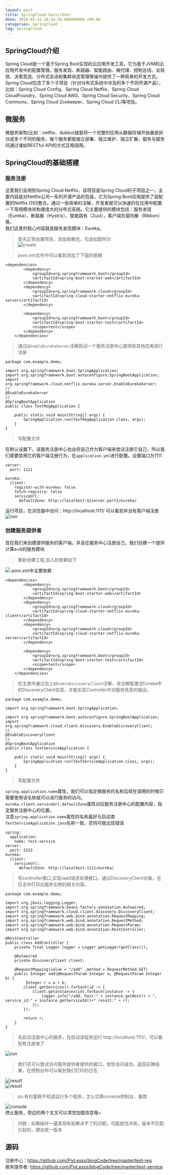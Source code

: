 ```yaml
---
layout: post
title: SpringCloud basic(One)
date: 2018-03-31 20:24:30.000000000 +09:00
categories: SpringCloud
tag: SpringCloud
---
```

## **SpringCloud介绍**
Spring Cloud是一个基于Spring Boot实现的云应用开发工具，它为基于JVM的云应用开发中的配置管理、服务发现、断路器、智能路由、微代理、控制总线、全局锁、决策竞选、分布式会话和集群状态管理等操作提供了一种简单的开发方式。<br>
Spring Cloud包含了多个子项目（针对分布式系统中涉及的多个不同开源产品），比如：Spring Cloud Config、Spring Cloud Netflix、Spring Cloud CloudFoundry、Spring Cloud AWS、Spring Cloud Security、Spring Cloud Commons、Spring Cloud Zookeeper、Spring Cloud CLI等项目。
## **微服务**
微服务架构(比如：netflix、dubbo)就是将一个完整的应用从数据存储开始垂直拆分成多个不同的服务，每个服务都能独立部署、独立维护、独立扩展，服务与服务间通过诸如RESTful API的方式互相调用。
## **SpringCloud的基础搭建**
### 服务注册
这里我们会用到Spring Cloud Netflix，该项目是Spring Cloud的子项目之一，主要内容是对Netflix公司一系列开源产品的包装，它为Spring Boot应用提供了自配置的Netflix OSS整合。通过一些简单的注解，开发者就可以快速的在应用中配置一下常用模块并构建庞大的分布式系统。它主要提供的模块包括：服务发现（Eureka），断路器（Hystrix），智能路有（Zuul），客户端负载均衡（Ribbon）等。<br>
我们这里的核心内容就是服务发现模块：Eureka。<br>
>首先正常创建项目，添加依赖包，勾选如图所示<br>
![create](http://p6b2ow781.bkt.clouddn.com/springcloud1.png)<br>

>pom.xml文件中可以看到添加了下面的依赖<br>

```
<dependencies>
		<dependency>
			<groupId>org.springframework.boot</groupId>
			<artifactId>spring-boot-starter-web</artifactId>
		</dependency>
		<dependency>
			<groupId>org.springframework.cloud</groupId>
			<artifactId>spring-cloud-starter-netflix-eureka-server</artifactId>
		</dependency>

		<dependency>
			<groupId>org.springframework.boot</groupId>
			<artifactId>spring-boot-starter-test</artifactId>
			<scope>test</scope>
		</dependency>
	</dependencies>
```
>通过`@EnableEurekaServer`注解启动一个服务注册中心提供给其他应用进行注册<br>

```
package com.example.demo;

import org.springframework.boot.SpringApplication;
import org.springframework.boot.autoconfigure.SpringBootApplication;
import org.springframework.cloud.netflix.eureka.server.EnableEurekaServer;
//
@EnableEurekaServer
//
@SpringBootApplication
public class TestRegApplication {

	public static void main(String[] args) {
		SpringApplication.run(TestRegApplication.class, args);
	}
}

```

>写配置文件<br>

在默认设置下，该服务注册中心也会将自己作为客户端来尝试注册它自己，所以我们需要禁用它的客户端注册行为，在`application.yml`进行配置。设置端口为1111<br>
```
server:
  port: 1111
  
eureka:
  client:
    register-with-eureka: false
    fetch-registry: false
    serviceUrl:
      defaultZone: http://localhost:${server.port}/eureka/
```

运行项目，在浏览器中访问：http://localhost:1111/ 可以看到并没有客户端注册<br>
![run](http://p6b2ow781.bkt.clouddn.com/springCloud2.png)
### 创建服务提供者
现在我们来创建提供服务的客户端，并且在服务中心注册自己。我们创建一个提供计算a+b的服务模块<br>
>重新创建工程,加入的依赖如下<br>

![](http://p6b2ow781.bkt.clouddn.com/springCloud3.png)
pom.xml中主要依赖  
```
<dependencies>
		<dependency>
			<groupId>org.springframework.boot</groupId>
			<artifactId>spring-boot-starter-web</artifactId>
		</dependency>
		<dependency>
			<groupId>org.springframework.cloud</groupId>
			<artifactId>spring-cloud-starter-netflix-eureka-client</artifactId>
		</dependency>
		<dependency>
			<groupId>org.springframework.cloud</groupId>
			<artifactId>spring-cloud-starter-netflix-eureka-server</artifactId>
		</dependency>

		<dependency>
			<groupId>org.springframework.boot</groupId>
			<artifactId>spring-boot-starter-test</artifactId>
			<scope>test</scope>
		</dependency>
	</dependencies>
```
>在主类中通过加上`@EnableDiscoveryClient`注解，该注解能激活Eureka中的DiscoveryClient实现，才能实现Controller中对服务信息的输出。<br>

```
package com.example.demo;

import org.springframework.boot.SpringApplication;

import org.springframework.boot.autoconfigure.SpringBootApplication;
import org.springframework.cloud.client.discovery.EnableDiscoveryClient;
\\
@EnableDiscoveryClient
\\
@SpringBootApplication
public class TestServiceApplication {

	public static void main(String[] args) {
		SpringApplication.run(TestServiceApplication.class, args);
	}
}

```
>写配置文件<br>

`spring.application.name`属性，我们可以指定微服务的名称后续在调用的时候只需要使用该名称就可以进行服务的访问。<br>
`eureka.client.serviceUrl.defaultZone`属性对应服务注册中心的配置内容，指定服务注册中心的位置。<br>
注意`spring.application.name`属性的名称最好与启动类`TestServiceApplication.java`名称一致，否则可能出现错误
```
spring:
  application:
    name: test-service
server:
  port: 2223
eureka:
  client:
    serviceUrl:
      defaultZone: http://localhost:1111/eureka/
```
>写controller接口,实现/add请求处理接口，通过DiscoveryClient对象，在日志中打印出服务实例的相关内容。<br>

```
package com.example.demo;

import org.jboss.logging.Logger;
import org.springframework.beans.factory.annotation.Autowired;
import org.springframework.cloud.client.discovery.DiscoveryClient;
import org.springframework.web.bind.annotation.RequestMapping;
import org.springframework.web.bind.annotation.RequestMethod;
import org.springframework.web.bind.annotation.RequestParam;
import org.springframework.web.bind.annotation.RestController;

@RestController
public class AddController {
	private final Logger logger = Logger.getLogger(getClass());

    @Autowired
    private DiscoveryClient client;

    @RequestMapping(value = "/add" ,method = RequestMethod.GET)
    public Integer add(@RequestParam Integer a, @RequestParam Integer b) {
    	 Integer r = a + b;
    	client.getServices().forEach(id -> {
    		client.getInstances(id).forEach(instance -> {
                logger.info("/add, host:" + instance.getHost() + ", service_id:" + instance.getServiceId()+" result:" + r);
            });
        });
   
        return r;
    }
}

```

>先启动注册中心的服务，在启动该程序运行 http://localhost:1111/，可以看到有注册者了<br>

![run](http://p6b2ow781.bkt.clouddn.com/springCloud4.png)<br>

>我们还可以尝试访问服务提供者提供的接口，发现访问成功。返回正确结果，在控制台中可以看到我们打印的日志<br>

![result](http://p6b2ow781.bkt.clouddn.com/SpringCloud5.png)<br>
![result](http://p6b2ow781.bkt.clouddn.com/SpringCloud6.png)<br>

>ps:有的童鞋不知道运行多个程序，怎么切换console控制台，看图<br>

![console](http://p6b2ow781.bkt.clouddn.com/blog/console.png)<br>
停止服务，旁边的两个叉叉可以清空加载信息哦~

>问题：如果操作一遍发现有些解决不了的问题，可能是包冲突，版本不匹配引起的，建议统一版本<br>

## 源码
注册中心：https://github.com/FlyLesss/blogCode/tree/master/test-reg<br>
服务提供者: https://github.com/FlyLesss/blogCode/tree/master/test-service
